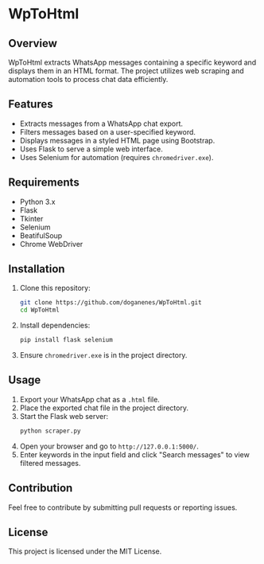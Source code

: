 # WpToHtml 

## Overview
WpToHtml extracts WhatsApp messages containing a specific keyword and displays them in an HTML format. The project utilizes web scraping and automation tools to process chat data efficiently.

## Features
- Extracts messages from a WhatsApp chat export.
- Filters messages based on a user-specified keyword.
- Displays messages in a styled HTML page using Bootstrap.
- Uses Flask to serve a simple web interface.
- Uses Selenium for automation (requires `chromedriver.exe`).

## Requirements
- Python 3.x
- Flask
- Tkinter
- Selenium
- BeatifulSoup
- Chrome WebDriver

## Installation
1. Clone this repository:
   ```bash
   git clone https://github.com/doganenes/WpToHtml.git
   cd WpToHtml
   ```
2. Install dependencies:
   ```bash
   pip install flask selenium
   ```
3. Ensure `chromedriver.exe` is in the project directory.

## Usage
1. Export your WhatsApp chat as a `.html` file.
2. Place the exported chat file in the project directory.
3. Start the Flask web server:
   ```bash
   python scraper.py
   ```
4. Open your browser and go to `http://127.0.0.1:5000/`.
5. Enter keywords in the input field and click "Search messages" to view filtered messages.

## Contribution
Feel free to contribute by submitting pull requests or reporting issues.

## License
This project is licensed under the MIT License.

